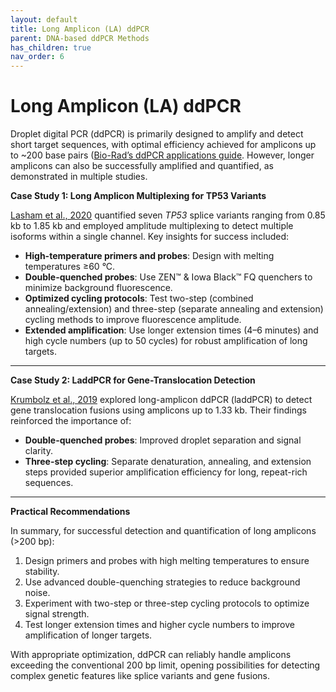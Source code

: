 ```yaml
---
layout: default
title: Long Amplicon (LA) ddPCR
parent: DNA-based ddPCR Methods
has_children: true
nav_order: 6
---
```


# Long Amplicon (LA) ddPCR

Droplet digital PCR (ddPCR) is primarily designed to amplify and detect short target sequences, with optimal efficiency achieved for amplicons up to ~200 base pairs ([Bio-Rad’s ddPCR applications guide](<https://www.bio-rad.com/webroot/web/pdf/lsr/literature/Bulletin_6407.pdf>). However, longer amplicons can also be successfully amplified and quantified, as demonstrated in multiple studies.

**Case Study 1: Long Amplicon Multiplexing for TP53 Variants**

[Lasham et al., 2020](<https://www.mdpi.com/2072-6694/12/3/769>) quantified seven *TP53* splice variants ranging from 0.85 kb to 1.85 kb and employed amplitude multiplexing to detect multiple isoforms within a single channel. Key insights for success included:

- **High-temperature primers and probes**: Design with melting temperatures ≥60 °C.
- **Double-quenched probes**: Use ZEN™ & Iowa Black™ FQ quenchers to minimize background fluorescence.
- **Optimized cycling protocols**: Test two-step (combined annealing/extension) and three-step (separate annealing and extension) cycling methods to improve fluorescence amplitude.
- **Extended amplification**: Use longer extension times (4–6 minutes) and high cycle numbers (up to 50 cycles) for robust amplification of long targets.

---

**Case Study 2: LaddPCR for Gene-Translocation Detection**

[Krumbolz et al., 2019](<https://onlinelibrary.wiley.com/doi/10.1111/jcmm.14321>) explored long-amplicon ddPCR (laddPCR) to detect gene translocation fusions using amplicons up to 1.33 kb. Their findings reinforced the importance of:

- **Double-quenched probes**: Improved droplet separation and signal clarity.
- **Three-step cycling**: Separate denaturation, annealing, and extension steps provided superior amplification efficiency for long, repeat-rich sequences.

---

**Practical Recommendations**

In summary, for successful detection and quantification of long amplicons (>200 bp):

1. Design primers and probes with high melting temperatures to ensure stability.
2. Use advanced double-quenching strategies to reduce background noise.
3. Experiment with two-step or three-step cycling protocols to optimize signal strength.
4. Test longer extension times and higher cycle numbers to improve amplification of longer targets.

With appropriate optimization, ddPCR can reliably handle amplicons exceeding the conventional 200 bp limit, opening possibilities for detecting complex genetic features like splice variants and gene fusions.
